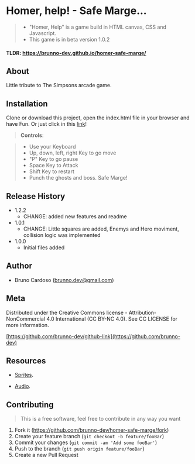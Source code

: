 # Homer, help! - Safe Marge...
> * "Homer, Help" is a game build in HTML canvas, CSS and Javascript.
> * This game is in beta version 1.0.2
#### TLDR: https://brunno-dev.github.io/homer-safe-marge/

## About

Little tribute to The Simpsons arcade game.

## Installation

Clone or download this project, open the index.html file in your browser and have Fun. Or just click in this [link](https://github.com/brunno-dev/homer-safe-marge/)!

>**Controls**:

> * Use your Keyboard
> * Up, down, left, right Key to go move
> * "P" Key to go pause
> * Space Key to Attack
> * Shift Key to restart
> * Punch the ghosts and boss. Safe Marge!

## Release History

* 1.2.2
    * CHANGE: added new features and readme
* 1.0.1
    * CHANGE: Little squares are added, Enemys and Hero moviment, collision logic was implemented
* 1.0.0
    * Initial files added


## Author

- Bruno Cardoso ([brunno.dev@gmail.com](mailto:brunno.dev@gmail.com))

## Meta

Distributed under the Creative Commons license - Attribution-NonCommercial 4.0 International (CC BY-NC 4.0). See CC LICENSE for more information.

[https://github.com/brunno-dev/github-link](https://github.com/brunno-dev)

## Resources

- [Sprites][1].
- [Audio][2].

  [1]: https://www.spriters-resource.com/arcade/simpsons/
  [2]: http://downloads.khinsider.com/game-soundtracks/album/the-simpsons-arcade-


## Contributing
>This is a free software, feel free to contribute in any way you want

1. Fork it (<https://github.com/brunno-dev/homer-safe-marge/fork>)
2. Create your feature branch (`git checkout -b feature/fooBar`)
3. Commit your changes (`git commit -am 'Add some fooBar'`)
4. Push to the branch (`git push origin feature/fooBar`)
5. Create a new Pull Request
